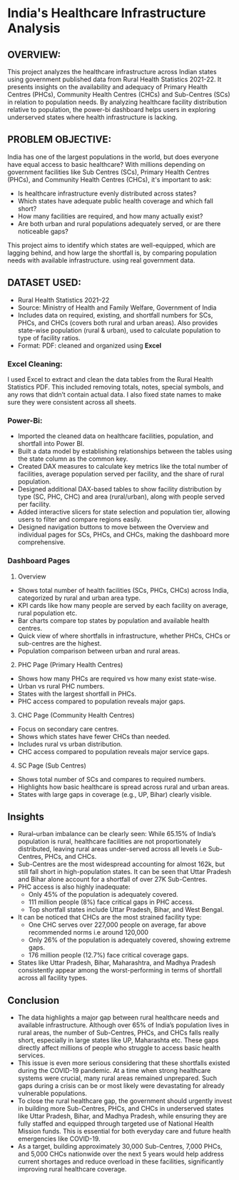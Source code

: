 # **India's Healthcare Infrastructure Analysis**

## OVERVIEW: 
This project analyzes the healthcare infrastructure across Indian states using government published data from Rural Health Statistics 2021-22. It presents insights on the availability and adequacy of Primary Health Centres (PHCs), Community Health Centres (CHCs) and Sub-Centres (SCs) in relation to population needs. By analyzing healthcare facility distribution relative to population, the power-bi dashboard helps users in exploring underserved states where health infrastructure is lacking.

## PROBLEM OBJECTIVE: 
India has one of the largest populations in the world, but does everyone have equal access to basic healthcare? With millions depending on government facilities like Sub Centres (SCs), Primary Health Centres (PHCs), and Community Health Centres (CHCs), it's important to ask:
  * Is healthcare infrastructure evenly distributed across states?
  * Which states have adequate public health coverage and which fall short?
  * How many facilities are required, and how many actually exist?
  * Are both urban and rural populations adequately served, or are there noticeable gaps?

This project aims to identify which states are well-equipped, which are lagging behind, and how large the shortfall is, by comparing population needs with available infrastructure. using real government data.

## DATASET USED:
 *  Rural Health Statistics 2021–22
 *  Source: Ministry of Health and Family Welfare, Government of India
 *  Includes data on required, existing, and shortfall numbers for SCs, PHCs, and CHCs (covers both rural and urban areas). Also provides state-wise population (rural & urban), used to calculate population to type of facility ratios.
 * Format: PDF: cleaned and organized using **Excel**

### Excel Cleaning:
I used Excel to extract and clean the data tables from the Rural Health Statistics PDF. This included removing totals, notes, special symbols, and any rows that didn’t contain actual data. I also fixed state names to make sure they were consistent across all sheets.

### Power-Bi:
 * Imported the cleaned data on healthcare facilities, population, and shortfall into Power BI.
 * Built a data model by establishing relationships between the tables using the state column as the common key.
 * Created DAX measures to calculate key metrics like the total number of facilities, average population served per facility, and the share of rural population.
 * Designed additional DAX-based tables to show facility distribution by type (SC, PHC, CHC) and area (rural/urban), along with people served per facility.
 * Added interactive slicers for state selection and population tier, allowing users to filter and compare regions easily.
 * Designed navigation buttons to move between the Overview and individual pages for SCs, PHCs, and CHCs, making the dashboard more comprehensive.

### Dashboard Pages
1. Overview
* Shows total number of health facilities (SCs, PHCs, CHCs) across India, categorized by rural and urban area type.
* KPI cards like how many people are served by each facility on average, rural population etc.
* Bar charts compare top states by population and available health centres.
* Quick view of where shortfalls in infrastructure, whether PHCs, CHCs or sub-centres are the highest.
* Population comparison between urban and rural areas.

2. PHC Page (Primary Health Centres)
* Shows how many PHCs are required vs how many exist state-wise.
* Urban vs rural PHC numbers.
* States with the largest shortfall in PHCs.
* PHC access compared to population reveals major gaps.

3. CHC Page (Community Health Centres)
* Focus on secondary care centres.
* Shows which states have fewer CHCs than needed.
* Includes rural vs urban distribution.
* CHC access compared to population reveals major service gaps.

4. SC Page (Sub Centres)
* Shows total number of SCs and compares to required numbers.
* Highlights how basic healthcare is spread across rural and urban areas.
* States with large gaps in coverage (e.g., UP, Bihar) clearly visible.
  
## Insights
* Rural–urban imbalance can be clearly seen: While 65.15% of India’s population is rural, healthcare facilities are not proportionately distributed, leaving rural areas under-served across all levels i.e Sub-Centres, PHCs, and CHCs.
* Sub-Centres are the most widespread accounting for almost 162k, but still fall short in high-population states. It can be seen that Uttar Pradesh and Bihar alone account for a shortfall of over 27K Sub-Centres.
* PHC access is also highly inadequate:
   * Only 45% of the population is adequately covered.
   * 111 million people (8%) face critical gaps in PHC access.
   * Top shortfall states include Uttar Pradesh, Bihar, and West Bengal.
* It can be noticed that CHCs are the most strained facility type:
   * One CHC serves over 227,000 people on average, far above recommended norms i.e around 120,000
   * Only 26% of the population is adequately covered, showing extreme gaps.
   * 176 million people (12.7%) face critical coverage gaps.
* States like Uttar Pradesh, Bihar, Maharashtra, and Madhya Pradesh consistently appear among the worst-performing in terms of shortfall across all facility types.

## Conclusion
* The data highlights a major gap between rural healthcare needs and available infrastructure. Although over 65% of India’s population lives in rural areas, the number of Sub-Centres, PHCs, and CHCs falls really short, especially in large states like UP, Maharashta etc. These gaps directly affect millions of people who struggle to access basic health services.
* This issue is even more serious considering that these shortfalls existed during the COVID-19 pandemic. At a time when strong healthcare systems were crucial, many rural areas remained unprepared. Such gaps during a crisis can be or most likely were devastating for already vulnerable populations.
* To close the rural healthcare gap, the government should urgently invest in building more Sub-Centres, PHCs, and CHCs in underserved states like Uttar Pradesh, Bihar, and Madhya Pradesh, while ensuring they are fully staffed and equipped through targeted use of National Health Mission funds. This is essential for both everyday care and future health emergencies like COVID-19.
* As a target, building approximately 30,000 Sub-Centres, 7,000 PHCs, and 5,000 CHCs nationwide over the next 5 years would help address current shortages and reduce overload in these facilities, significantly improving rural healthcare coverage.


